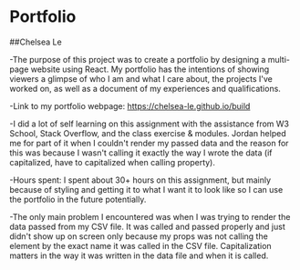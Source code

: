 # Portfolio

##Chelsea Le

-The purpose of this project was to create a portfolio by designing a multi-page website using React. My portfolio has the intentions of showing viewers a glimpse of who I am and what I care about, the projects I've worked on, as well as a document of my experiences and qualifications. 

-Link to my portfolio webpage: https://chelsea-le.github.io/build

-I did a lot of self learning on this assignment with the assistance from W3 School, Stack Overflow, and the class exercise & modules. Jordan helped me for part of it when I couldn't render my passed data and the reason for this was because I wasn't calling it exactly the way I wrote the data (if capitalized, have to capitalized when calling property).

-Hours spent: I spent about 30+ hours on this assignment, but mainly because of styling and getting it to what I want it to look like so I can use the portfolio in the future potentially.

-The only main problem I encountered was when I was trying to render the data passed from my CSV file. It was called and passed properly and just didn't show up on screen only because my props was not calling the element by the exact name it was called in the CSV file. Capitalization matters in the way it was written in the data file and when it is called.
